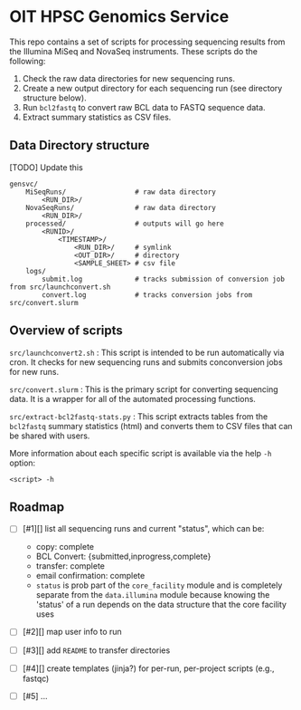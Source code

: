 OIT HPSC Genomics Service
=========================

This repo contains a set of scripts for processing sequencing results from the Illumina MiSeq and NovaSeq instruments. These scripts do the following:

1. Check the raw data directories for new sequencing runs.
1. Create a new output directory for each sequencing run (see directory structure below).
1. Run `bcl2fastq` to convert raw BCL data to FASTQ sequence data.
1. Extract summary statistics as CSV files.


Data Directory structure
------------------------

[TODO] Update this

    gensvc/
        MiSeqRuns/                 # raw data directory
            <RUN_DIR>/
        NovaSeqRuns/               # raw data directory
            <RUN_DIR>/
        processed/                 # outputs will go here
            <RUNID>/
                <TIMESTAMP>/
                    <RUN_DIR>/     # symlink
                    <OUT_DIR>/     # directory
                    <SAMPLE_SHEET> # csv file
        logs/
            submit.log             # tracks submission of conversion job from src/launchconvert.sh
            convert.log            # tracks conversion jobs from src/convert.slurm


Overview of scripts
-------------------

`src/launchconvert2.sh`
: This script is intended to be run automatically via cron. It checks for new
  sequencing runs and submits conconversion jobs for new runs.
    
`src/convert.slurm`
: This is the primary script for converting sequencing data. It is a wrapper
  for all of the automated processing functions.

`src/extract-bcl2fastq-stats.py`
: This script extracts tables from the `bcl2fastq` summary statistics (html)
  and converts them to CSV files that can be shared with users.

More information about each specific script is available via the help `-h`
option:

```
<script> -h
```


Roadmap
-------

- [ ] [#1][] list all sequencing runs and current "status", which can be:
    - copy: complete
    - BCL Convert: {submitted,inprogress,complete}
    - transfer: complete
    - email confirmation: complete
    - `status` is prob part of the `core_facility` module and is completely
      separate from the `data.illumina` module because knowing the 'status' of
      a run depends on the data structure that the core facility uses
- [ ] [#2][] map user info to run
- [ ] [#3][] add `README` to transfer directories
- [ ] [#4][] create templates (jinja?) for per-run, per-project scripts (e.g., fastqc)
- [ ] [#5] ...


<!-- END -->
